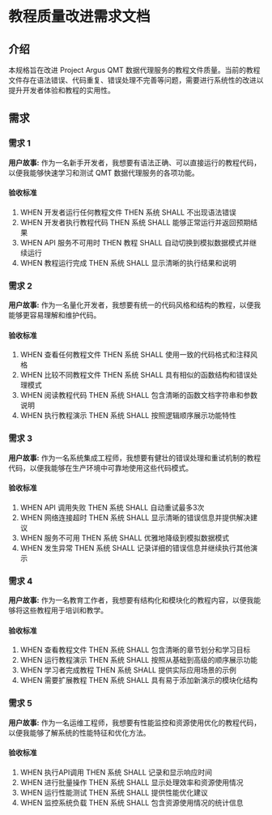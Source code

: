 # 教程质量改进需求文档

## 介绍

本规格旨在改进 Project Argus QMT 数据代理服务的教程文件质量。当前的教程文件存在语法错误、代码重复、错误处理不完善等问题，需要进行系统性的改进以提升开发者体验和教程的实用性。

## 需求

### 需求 1

**用户故事:** 作为一名新手开发者，我想要有语法正确、可以直接运行的教程代码，以便我能够快速学习和测试 QMT 数据代理服务的各项功能。

#### 验收标准

1. WHEN 开发者运行任何教程文件 THEN 系统 SHALL 不出现语法错误
2. WHEN 开发者执行教程代码 THEN 系统 SHALL 能够正常运行并返回预期结果
3. WHEN API 服务不可用时 THEN 教程 SHALL 自动切换到模拟数据模式并继续运行
4. WHEN 教程运行完成 THEN 系统 SHALL 显示清晰的执行结果和说明

### 需求 2

**用户故事:** 作为一名量化开发者，我想要有统一的代码风格和结构的教程，以便我能够更容易理解和维护代码。

#### 验收标准

1. WHEN 查看任何教程文件 THEN 系统 SHALL 使用一致的代码格式和注释风格
2. WHEN 比较不同教程文件 THEN 系统 SHALL 具有相似的函数结构和错误处理模式
3. WHEN 阅读教程代码 THEN 系统 SHALL 包含清晰的函数文档字符串和参数说明
4. WHEN 执行教程演示 THEN 系统 SHALL 按照逻辑顺序展示功能特性

### 需求 3

**用户故事:** 作为一名系统集成工程师，我想要有健壮的错误处理和重试机制的教程代码，以便我能够在生产环境中可靠地使用这些代码模式。

#### 验收标准

1. WHEN API 调用失败 THEN 系统 SHALL 自动重试最多3次
2. WHEN 网络连接超时 THEN 系统 SHALL 显示清晰的错误信息并提供解决建议
3. WHEN 服务不可用 THEN 系统 SHALL 优雅地降级到模拟数据模式
4. WHEN 发生异常 THEN 系统 SHALL 记录详细的错误信息并继续执行其他演示

### 需求 4

**用户故事:** 作为一名教育工作者，我想要有结构化和模块化的教程内容，以便我能够将这些教程用于培训和教学。

#### 验收标准

1. WHEN 查看教程文件 THEN 系统 SHALL 包含清晰的章节划分和学习目标
2. WHEN 运行教程演示 THEN 系统 SHALL 按照从基础到高级的顺序展示功能
3. WHEN 学习者完成教程 THEN 系统 SHALL 提供实际应用场景的示例
4. WHEN 需要扩展教程 THEN 系统 SHALL 具有易于添加新演示的模块化结构

### 需求 5

**用户故事:** 作为一名运维工程师，我想要有性能监控和资源使用优化的教程代码，以便我能够了解系统的性能特征和优化方法。

#### 验收标准

1. WHEN 执行API调用 THEN 系统 SHALL 记录和显示响应时间
2. WHEN 进行批量操作 THEN 系统 SHALL 显示处理效率和资源使用情况
3. WHEN 运行性能测试 THEN 系统 SHALL 提供性能优化建议
4. WHEN 监控系统负载 THEN 系统 SHALL 包含资源使用情况的统计信息
